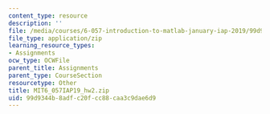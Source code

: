 ```yaml
---
content_type: resource
description: ''
file: /media/courses/6-057-introduction-to-matlab-january-iap-2019/99d9344b8adfc20fcc88caa3c9dae6d9_MIT6_057IAP19_hw2.zip
file_type: application/zip
learning_resource_types:
- Assignments
ocw_type: OCWFile
parent_title: Assignments
parent_type: CourseSection
resourcetype: Other
title: MIT6_057IAP19_hw2.zip
uid: 99d9344b-8adf-c20f-cc88-caa3c9dae6d9
---
```

